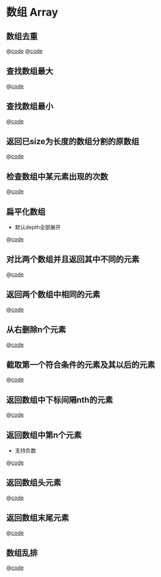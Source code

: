 # 数组 Array

## 数组去重

@[code](../../tpl/array/noRepeat.js)
@[code](../../tpl/array/noRepeat.js)

## 查找数组最大

@[code](../../tpl/array/arrayMax.js)

## 查找数组最小

@[code](../../tpl/array/arrayMin.js)

## 返回已size为长度的数组分割的原数组

@[code](../../tpl/array/chunk.js)

## 检查数组中某元素出现的次数

@[code](../../tpl/array/countOccurrences.js)

## 扁平化数组

- 默认depth全部展开

@[code](../../tpl/array/flatten.js)

## 对比两个数组并且返回其中不同的元素

@[code](../../tpl/array/diffrence.js)

## 返回两个数组中相同的元素

@[code](../../tpl/array/intersection.js)

## 从右删除n个元素

@[code](../../tpl/array/dropRight.js)

## 截取第一个符合条件的元素及其以后的元素

@[code](../../tpl/array/dropElements.js)

## 返回数组中下标间隔nth的元素

@[code](../../tpl/array/everyNth.js)

## 返回数组中第n个元素
- 支持负数

@[code](../../tpl/array/nthElement.js)

## 返回数组头元素

@[code](../../tpl/array/head.js)

## 返回数组末尾元素

@[code](../../tpl/array/last.js)

## 数组乱排

@[code](../../tpl/array/shuffle.js)
